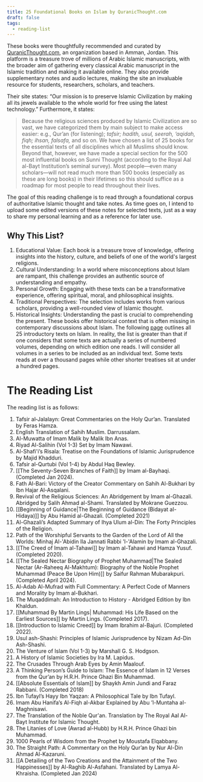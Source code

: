 ```yaml
---
title: 25 Foundational Books on Islam by QuranicThought.com
draft: false
tags:
  - reading-list
---
```

These books were thoughtfully recommended and curated by [QuranicThought.com](https://quranicthought.com/), an organization based in Amman, Jordan. This platform is a treasure trove of millions of Arabic Islamic manuscripts, with the broader aim of gathering every classical Arabic manuscript in the Islamic tradition and making it available online. They also provide supplementary notes and audio lectures, making the site an invaluable resource for students, researchers, scholars, and teachers. 

Their site states: “Our mission is to preserve Islamic Civilization by making all its jewels available to the whole world for free using the latest technology.” Furthermore, it states:

> Because the religious sciences produced by Islamic Civilization are so vast, we have categorized them by main subject to make access easier: e.g., Qur’an (for listening); _tafsir; hadith, usul, seerah, ‘aqidah, fiqh; ihsan, falsafa,_ and so on. We have chosen a list of 25 books for the essential texts of all disciplines which all Muslims should know. Beyond that, however, we have made a special section for the 500 most influential books on Sunni Thought (according to the Royal Aal al-Bayt Institution’s seminal survey). Most people—even many scholars—will not read much more than 500 books (especially as these are long books) in their lifetimes so this should suffice as a roadmap for most people to read throughout their lives.

The goal of this reading challenge is to read through a foundational corpus of authoritative Islamic thought and take notes. As time goes on, I intend to upload some edited versions of these notes for selected texts, just as a way to share my personal learning and as a reference for later use.
## Why This List?

1. Educational Value: Each book is a treasure trove of knowledge, offering insights into the history, culture, and beliefs of one of the world's largest religions.
2. Cultural Understanding: In a world where misconceptions about Islam are rampant, this challenge provides an authentic source of understanding and empathy.
3. Personal Growth: Engaging with these texts can be a transformative experience, offering spiritual, moral, and philosophical insights.
4. Traditional Perspectives: The selection includes works from various scholars, providing a well-rounded view of Islamic thought.
5. Historical Insights: Understanding the past is crucial to comprehending the present. These books offer historical context that is often missing in contemporary discussions about Islam.
The following [page](https://www.quranicthought.com/25-introductory-books/) outlines all 25 introductory texts on Islam. In reality, the list is greater than that if one considers that some texts are actually a series of numbered volumes, depending on which edition one reads. I will consider all volumes in a series to be included as an individual text. Some texts reads at over a thousand pages while other shorter treatises sit at under a hundred pages.

# The Reading List

The reading list is as follows:

1. Tafsir al‐Jalalayn: Great Commentaries on the Holy Qur’an. Translated by Feras Hamza.
2. English Translation of Sahih Muslim. Darrussalam.
3. Al-Muwatta of Imam Malik by Malik Ibn Anas.
4. Riyad Al-Salihin (Vol 1-3) Set by Imam Nawawi.
5. Al-Shafi'i’s Risala: Treatise on the Foundations of Islamic Jurisprudence by Majid Khadduri.
6. Tafsir al-Qurtubi (Vol 1-4) by Abdul Haq Bewley.
7. [[The Seventy-Seven Branches of Faith]] by Imam al-Bayhaqi. (Completed Jan 2024).
8. Fath Al-Bari: Victory of the Creator Commentary on Sahih Al-Bukhari by Ibn Hajar Al-Asqalani.
9. Revival of the Religious Sciences: An Abridgement by Imam al-Ghazali. Abridged by Salih Ahmad al-Shami. Translated by Mokrane Guezzou.
10. [[Beginning of Guidance|The Beginning of Guidance (Bidayat al-Hidaya)]] by Abu Hamid al-Ghazali. (Completed 2021)
11. Al-Ghazali’s Adapted Summary of Ihya Ulum al-Din: The Forty Principles of the Religion.
12. Path of the Worshipful Servants to the Garden of the Lord of All the Worlds: Minhaj Al-'Abidin Ila Jannati Rabbi 'l-'Alamin by Imam al-Ghazali.
13. [[The Creed of Imam al-Tahawi]] by Imam al-Tahawi and Hamza Yusuf. (Completed 2020).
14. [[The Sealed Nectar Biography of Prophet Muhammad|The Sealed Nectar (Ar-Raheeq Al-Makhtum): Biography of the Noble Prophet Muhammad (Peace Be Upon Him)]] by Saifur Rahman Mubarakpuri. (Completed April 2024).
15. Al-Adab Al-Mufrad with Full Commentary: A Perfect Code of Manners and Morality by Imam al-Bukhari.
16. The Muqaddimah: An Introduction to History - Abridged Edition by Ibn Khaldun.
17. [[Muhammad By Martin Lings| Muhammad: His Life Based on the Earliest Sources]] by Martin Lings. (Completed 2017).
18. [[Introduction to Islamic Creed]] by Imam Ibrahim al-Bajuri. (Completed 2022).
19. Usul ash-Shashi: Principles of Islamic Jurisprudence by Nizam Ad-Din Ash-Shashi.
20. The Venture of Islam (Vol 1-3) by Marshall G. S. Hodgson.
21. A History of Islamic Societies by Ira M. Lapidus.
22. The Crusades Through Arab Eyes by Amin Maalouf.
23. A Thinking Person’s Guide to Islam: The Essence of Islam in 12 Verses from the Qur’an by H.R.H. Prince Ghazi Bin Muhammad.
24. [[Absolute Essentials of Islam]] by Shaykh Amin Jundi and Faraz Rabbani. (Completed 2018)
25. Ibn Tufayl’s Hayy Ibn Yaqzan: A Philosophical Tale by Ibn Tufayl.
26. Imam Abu Hanifa’s Al-Fiqh al-Akbar Explained by Abu ’l-Muntaha al-Maghnisawi.
27. The Translation of the Noble Qur'an. Translation by The Royal Aal Al-Bayt Institute for Islamic Thought.
28. The Litanies of Love (Awrad al-Hubb) by H.R.H. Prince Ghazi bin Muhammad.
29. 1000 Pearls of Wisdom from the Prophet by Moustafa Elqabbany.
30. The Straight Path: A Commentary on the Holy Qur’an by Nur Al-Din Ahmad Al-Kazaruni.
31. [[A Detailing of the Two Creations and the Attainment of the Two Happinesses]] by Al-Raghib Al-Asfahani. Translated by Lamya Al-Khraisha. (Completed Jan 2024)